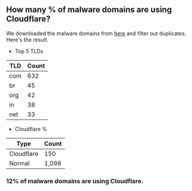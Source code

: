 ## How many % of malware domains are using Cloudflare?


We downloaded the malware domains from [here](https://urlhaus.abuse.ch) and filter out duplicates.
Here's the result.


[//]: # (start replacement)


- Top 5 TLDs

| TLD | Count |
| --- | --- |
| com | 632 |
| br | 45 |
| org | 42 |
| in | 38 |
| net | 33 |


- Cloudflare %

| Type | Count |
| --- | --- |
| Cloudflare | 150 |
| Normal | 1,098 |


### 12% of malware domains are using Cloudflare.